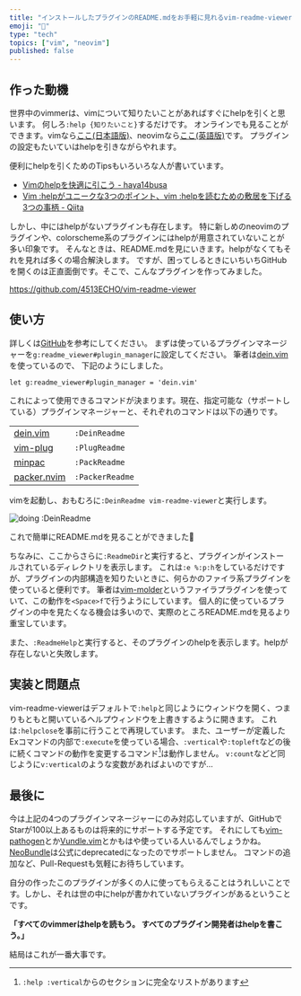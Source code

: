 ```yaml
---
title: "インストールしたプラグインのREADME.mdをお手軽に見れるvim-readme-viewer作った"
emoji: "📖"
type: "tech"
topics: ["vim", "neovim"]
published: false
---
```


## 作った動機

世界中のvimmerは、vimについて知りたいことがあればすぐにhelpを引くと思います。
何しろ`:help {知りたいこと}`するだけです。
オンラインでも見ることができます。vimなら[ここ(日本語版)](https://vim-jp.org/vimdoc-ja/)、neovimなら[ここ(英語版)](https://neovim.io/doc/user/)です。
プラグインの設定もたいていはhelpを引きながらやれます。

便利にhelpを引くためのTipsもいろいろな人が書いています。
 - [Vimのhelpを快適に引こう - haya14busa](http://haya14busa.com/reading-vim-help/)
 - [Vim :helpがユニークな3つのポイント、vim :helpを読むための敷居を下げる3つの事柄 - Qiita](https://qiita.com/shinshin86/items/eb41e4fb513bb4d3e3cd)

しかし、中にはhelpがないプラグインも存在します。
特に新しめのneovimのプラグインや、colorscheme系のプラグインにはhelpが用意されていないことが多い印象です。
そんなときは、README.mdを見にいきます。helpがなくてもそれを見れば多くの場合解決します。
ですが、困ってしるときにいちいちGitHubを開くのは正直面倒です。そこで、こんなプラグインを作ってみました。

https://github.com/4513ECHO/vim-readme-viewer

## 使い方

詳しくは[GitHub](https://github.com/4513ECHO/vim-readme-viewer)を参考にしてください。
まずは使っているプラグインマネージャーを`g:readme_viewer#plugin_manager`に設定してください。
筆者は[dein.vim](https://github.com/Shougo/dein.vim)を使っているので、 下記のようにしました。

```vim
let g:readme_viewer#plugin_manager = 'dein.vim'
```

これによって使用できるコマンドが決まります。現在、指定可能な（サポートしている）プラグインマネージャーと、それぞれのコマンドは以下の通りです。

|                                                        |               |
|--------------------------------------------------------|---------------|
|[dein.vim](https://github.com/Shougo/dein.vim)          |`:DeinReadme`  |
|[vim-plug](https://github.com/junegunn/vim-plug)        |`:PlugReadme`  |
|[minpac](https://github.com/k-takata/minpac)            |`:PackReadme`  |
|[packer.nvim](https://github.com/wbthomason/packer.nvim)|`:PackerReadme`|

vimを起動し、おもむろに`:DeinReadme vim-readme-viewer`と実行します。

![doing :DeinReadme]()

これで簡単にREADME.mdを見ることができました🎉

ちなみに、ここからさらに`:ReadmeDir`と実行すると、プラグインがインストールされているディレクトリを表示します。
これは`:e %:p:h`をしているだけですが、プラグインの内部構造を知りたいときに、何らかのファイラ系プラグインを使っていると便利です。
筆者は[vim-molder](https://github.com/mattn/vim-molder)というファイラプラグインを使っていて、この動作を`<Space>f`で行うようにしています。
個人的に使っているプラグインの中を見たくなる機会は多いので、実際のところREADME.mdを見るより重宝しています。

また、`:ReadmeHelp`と実行すると、そのプラグインのhelpを表示します。helpが存在しないと失敗します。

## 実装と問題点

vim-readme-viewerはデフォルトで`:help`と同じようにウィンドウを開く、つまりもともと開いているヘルプウィンドウを上書きするように開きます。
これは`:helpclose`を事前に行うことで再現しています。
また、ユーザーが定義したExコマンドの内部で`:execute`を使っている場合、`:vertical`や`:topleft`などの後に続くコマンドの動作を変更するコマンド[^1]は動作しません。
`v:count`などど同じように`v:vertical`のような変数があればよいのですが…

## 最後に

今は上記の4つのプラグインマネージャーにのみ対応していますが、GitHubでStarが100以上あるものは将来的にサポートする予定です。
それにしても[vim-pathogen](https://github.com/tpope/vim-pathogen)とか[Vundle.vim](https://github.com/VundleVim/Vundle.vim)とかもはや使っている人いるんでしょうかね。
[NeoBundle](https://github.com/Shougo/neobundle.vim)は公式にdeprecatedになったのでサポートしません。
コマンドの追加など、Pull-Requestも気軽にお待ちしています。

自分の作ったこのプラグインが多くの人に使ってもらえることはうれしいことです。しかし、それは世の中にhelpが書かれていないプラグインがあるということです。

**「すべてのvimmerはhelpを読もう。
すべてのプラグイン開発者はhelpを書こう。」**

結局はこれが一番大事です。


[^1]: `:help :vertical`からのセクションに完全なリストがあります
